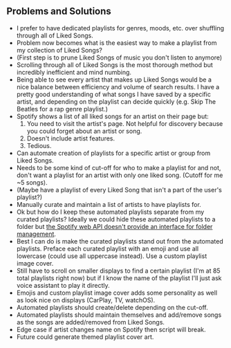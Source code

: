 ## Problems and Solutions

- I prefer to have dedicated playlists for genres, moods, etc. over shuffling through all of Liked Songs.
- Problem now becomes what is the easiest way to make a playlist from my collection of Liked Songs?
- (First step is to prune Liked Songs of music you don't listen to anymore)
- Scrolling through all of Liked Songs is the most thorough method but incredibly inefficient and mind numbing.
- Being able to see every artist that makes up Liked Songs would be a nice balance between efficiency and volume of search results. I have a pretty good understanding of what songs I have saved by a specific artist, and depending on the playlist can decide quickly (e.g. Skip The Beatles for a rap genre playlist.)
- Spotify shows a list of all liked songs for an artist on their page but:
  1.  You need to visit the artist's page. Not helpful for discovery because you could forget about an artist or song.
  2.  Doesn't include artist features.
  3.  Tedious.
- Can automate creation of playlists for a specific artist or group from Liked Songs.
- Needs to be some kind of cut-off for who to make a playlist for and not, don't want a playlist for an artist with only one liked song. (Cutoff for me ~5 songs).
- (Maybe have a playlist of every Liked Song that isn't a part of the user's playlist?)
- Manually curate and maintain a list of artists to have playlists for.
- Ok but how do I keep these automated playlists separate from my curated playlists? Ideally we could hide these automated playlists to a folder but [the Spotify web API doesn't provide an interface for folder management](https://developer.spotify.com/documentation/web-api/concepts/playlists#folders).
- Best I can do is make the curated playlists stand out from the automated playlists. Preface each curated playlist with an emoji and use all lowercase (could use all uppercase instead). Use a custom playlist image cover.
- Still have to scroll on smaller displays to find a certain playlist (I'm at 85 total playlists right now) but if I know the name of the playlist I'll just ask voice assistant to play it directly.
- Emojis and custom playlist image cover adds some personality as well as look nice on displays (CarPlay, TV, watchOS).
- Automated playlists should create/delete depending on the cut-off.
- Automated playlists should maintain themselves and add/remove songs as the songs are added/removed from Liked Songs.
- Edge case if artist changes name on Spotify then script will break.
- Future could generate themed playlist cover art.

